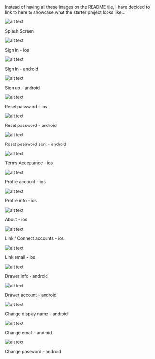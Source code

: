 Instead of having all these images on the README file, I have decided to link to here to showcase what the starter project looks like...

![alt text](images/splash.png "Splash")

Splash Screen

![alt text](images/signin-ios.png "Signin ios")

Sign In - ios

![alt text](images/signin-android.png "Signin android")

Sign In - android

![alt text](images/signup-android.png "Signup android")

Sign up - android

![alt text](images/resetpassword-ios.png "Reset password ios")

Reset password - ios

![alt text](images/resetpassword-android.png "Reset password android")

Reset password - android

![alt text](images/resetpasswordsent-android.png "Reset password sent android")

Reset password sent - android

![alt text](images/termsaccept-ios.png "Terms accept ios")

Terms Acceptance - ios

![alt text](images/profileaccount-ios.png "Profile account ios")

Profile account - ios

![alt text](images/profileinfo-ios.png "Profile info ios")

Profile info - ios

![alt text](images/about-ios.png "About ios")

About - ios

![alt text](images/linkaccounts-ios.png "Link Accounts ios")

Link / Connect accounts - ios

![alt text](images/linkemail-ios.png "Link Email ios")

Link email - ios

![alt text](images/drawerinfo-android.png "Drawer info android")

Drawer info - android

![alt text](images/draweraccount-android.png "Drawer account android")

Drawer account - android

![alt text](images/changedisplayname-android.png "Change display name android")

Change display name - android

![alt text](images/changeemail-android.png "Change email android")

Change email - android

![alt text](images/changepassword-android.png "Change password android")

Change password - android
